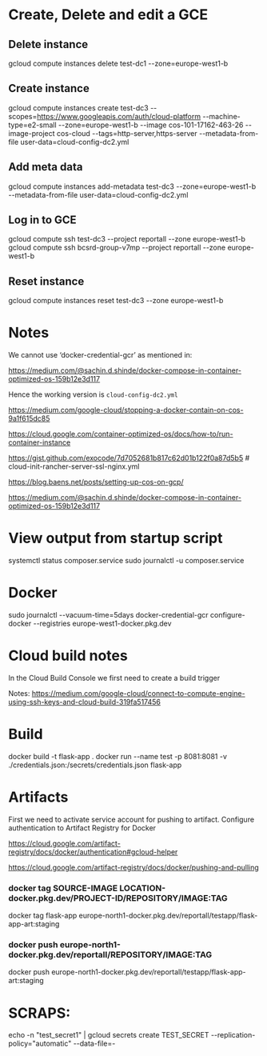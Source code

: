 

# Create, Delete and edit a GCE

## Delete instance
gcloud compute instances delete test-dc1 --zone=europe-west1-b 

## Create instance
gcloud compute instances create test-dc3 --scopes=https://www.googleapis.com/auth/cloud-platform  --machine-type=e2-small --zone=europe-west1-b --image cos-101-17162-463-26 --image-project cos-cloud --tags=http-server,https-server --metadata-from-file user-data=cloud-config-dc2.yml

## Add meta data
gcloud compute instances add-metadata test-dc3 --zone=europe-west1-b --metadata-from-file user-data=cloud-config-dc2.yml 

## Log in to GCE 

gcloud compute ssh test-dc3 --project reportall --zone europe-west1-b
gcloud compute ssh bcsrd-group-v7mp --project reportall --zone europe-west1-b

## Reset instance
gcloud compute instances reset test-dc3 --zone europe-west1-b

# Notes

We cannot use ‘docker-credential-gcr’ as mentioned in: 

https://medium.com/@sachin.d.shinde/docker-compose-in-container-optimized-os-159b12e3d117

Hence the working version is `cloud-config-dc2.yml`

https://medium.com/google-cloud/stopping-a-docker-contain-on-cos-9a1f615dc85

https://cloud.google.com/container-optimized-os/docs/how-to/run-container-instance


https://gist.github.com/exocode/7d7052681b817c62d01b122f0a87d5b5  # cloud-init-rancher-server-ssl-nginx.yml


https://blog.baens.net/posts/setting-up-cos-on-gcp/

https://medium.com/@sachin.d.shinde/docker-compose-in-container-optimized-os-159b12e3d117




# View output from startup script

systemctl status composer.service
sudo journalctl -u composer.service

# Docker
sudo journalctl --vacuum-time=5days
docker-credential-gcr configure-docker --registries europe-west1-docker.pkg.dev

# Cloud build notes

In the Cloud Build Console we first need to create a build trigger 

Notes:
https://medium.com/google-cloud/connect-to-compute-engine-using-ssh-keys-and-cloud-build-319fa517456

# Build

docker build -t flask-app . 
docker run --name test -p 8081:8081 -v ./credentials.json:/secrets/credentials.json flask-app

# Artifacts

First we need to activate service account for pushing to artifact. Configure authentication to Artifact Registry for Docker 

https://cloud.google.com/artifact-registry/docs/docker/authentication#gcloud-helper


https://cloud.google.com/artifact-registry/docs/docker/pushing-and-pulling


### docker tag SOURCE-IMAGE LOCATION-docker.pkg.dev/PROJECT-ID/REPOSITORY/IMAGE:TAG
docker tag flask-app europe-north1-docker.pkg.dev/reportall/testapp/flask-app-art:staging

###  docker push europe-north1-docker.pkg.dev/reportall/REPOSITORY/IMAGE:TAG
docker push europe-north1-docker.pkg.dev/reportall/testapp/flask-app-art:staging


# SCRAPS:


echo -n "test_secret1" | gcloud secrets create TEST_SECRET --replication-policy="automatic" --data-file=-

